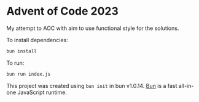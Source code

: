 # Advent of Code 2023
My attempt to AOC with aim to use functional style for the solutions.

To install dependencies:

```bash
bun install
```

To run:

```bash
bun run index.js
```

This project was created using `bun init` in bun v1.0.14.
[Bun](https://bun.sh) is a fast all-in-one JavaScript runtime.
